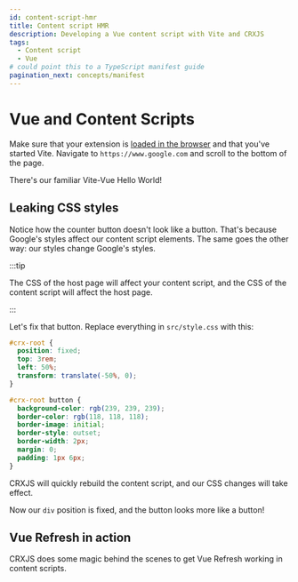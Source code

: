 ```yaml
---
id: content-script-hmr
title: Content script HMR
description: Developing a Vue content script with Vite and CRXJS
tags:
  - Content script
  - Vue
# could point this to a TypeScript manifest guide
pagination_next: concepts/manifest
---
```


# Vue and Content Scripts

Make sure that your extension is [loaded in the browser](dev-basics) and that
you've started Vite. Navigate to `https://www.google.com` and scroll to the
bottom of the page.

There's our familiar Vite-Vue Hello World!

<!-- TODO: add screenshot of raw content script -->

## Leaking CSS styles

Notice how the counter button doesn't look like a button. That's because
Google's styles affect our content script elements. The same goes the other way:
our styles change Google's styles.

:::tip

The CSS of the host page will affect your content script, and the CSS of the
content script will affect the host page.

:::

Let's fix that button. Replace everything in `src/style.css` with this:

```css title="src/style.css"
#crx-root {
  position: fixed;
  top: 3rem;
  left: 50%;
  transform: translate(-50%, 0);
}

#crx-root button {
  background-color: rgb(239, 239, 239);
  border-color: rgb(118, 118, 118);
  border-image: initial;
  border-style: outset;
  border-width: 2px;
  margin: 0;
  padding: 1px 6px;
}
```

CRXJS will quickly rebuild the content script, and our CSS changes will take
effect.

<!-- TODO: add screenshot of fixed content script -->

Now our `div` position is fixed, and the button looks more like a button!

## Vue Refresh in action

CRXJS does some magic behind the scenes to get Vue Refresh working in content
scripts.

<!-- TODO: add more detailed instructions -->
